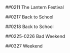 ##0211 The Lantern Festival

##0217 Back to School

##0218 Back to School

##0225-0226 Bad Weekend

##0327 Weekend